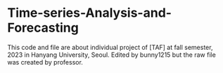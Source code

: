 # Time-series-Analysis-and-Forecasting

This code and file are about individual project of [TAF] at fall semester, 2023 in Hanyang University, Seoul.
Edited by bunny1215 but the raw file was created by professor.
